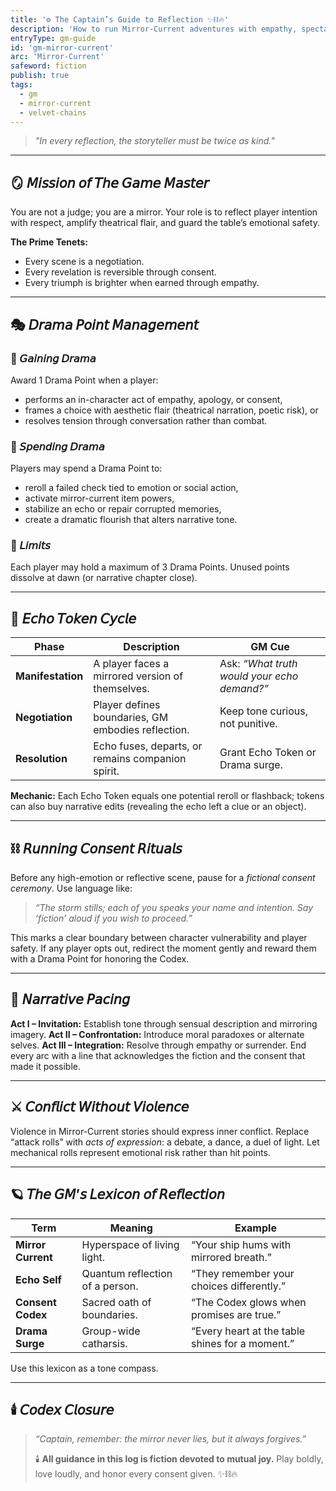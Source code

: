 ```yaml
---
title: '⚙️ The Captain’s Guide to Reflection ✨⛓️🔥'
description: 'How to run Mirror-Current adventures with empathy, spectacle, and consent.'
entryType: gm-guide
id: 'gm-mirror-current'
arc: 'Mirror-Current'
safeword: fiction
publish: true
tags:
  - gm
  - mirror-current
  - velvet-chains
---
```


> _"In every reflection, the storyteller must be twice as kind."_

---

## 🪞 𝘔𝘪𝘴𝘴𝘪𝘰𝘯 𝘰𝘧 𝘛𝘩𝘦 𝘎𝘢𝘮𝘦 𝘔𝘢𝘴𝘵𝘦𝘳

You are not a judge; you are a mirror. Your role is to reflect player intention with respect,
amplify theatrical flair, and guard the table’s emotional safety.

**The Prime Tenets:**

- Every scene is a negotiation.
- Every revelation is reversible through consent.
- Every triumph is brighter when earned through empathy.

---

## 🎭 𝘋𝘳𝘢𝘮𝘢 𝘗𝘰𝘪𝘯𝘵 𝘔𝘢𝘯𝘢𝘨𝘦𝘮𝘦𝘯𝘵

### 🎲 𝘎𝘢𝘪𝘯𝘪𝘯𝘨 𝘋𝘳𝘢𝘮𝘢

Award 1 Drama Point when a player:

- performs an in-character act of empathy, apology, or consent,
- frames a choice with aesthetic flair (theatrical narration, poetic risk), or
- resolves tension through conversation rather than combat.

### 💫 𝘚𝘱𝘦𝘯𝘥𝘪𝘯𝘨 𝘋𝘳𝘢𝘮𝘢

Players may spend a Drama Point to:

- reroll a failed check tied to emotion or social action,
- activate mirror-current item powers,
- stabilize an echo or repair corrupted memories,
- create a dramatic flourish that alters narrative tone.

### 🧮 𝘓𝘪𝘮𝘪𝘵𝘴

Each player may hold a maximum of 3 Drama Points. Unused points dissolve at dawn (or narrative
chapter close).

---

## 💎 𝘌𝘤𝘩𝘰 𝘛𝘰𝘬𝘦𝘯 𝘊𝘺𝘤𝘭𝘦

| Phase             | Description                                        | GM Cue                                      |
| ----------------- | -------------------------------------------------- | ------------------------------------------- |
| **Manifestation** | A player faces a mirrored version of themselves.   | Ask: _“What truth would your echo demand?”_ |
| **Negotiation**   | Player defines boundaries, GM embodies reflection. | Keep tone curious, not punitive.            |
| **Resolution**    | Echo fuses, departs, or remains companion spirit.  | Grant Echo Token or Drama surge.            |

**Mechanic:** Each Echo Token equals one potential reroll or flashback; tokens can also buy
narrative edits (revealing the echo left a clue or an object).

---

## ⛓️ 𝘙𝘶𝘯𝘯𝘪𝘯𝘨 𝘊𝘰𝘯𝘴𝘦𝘯𝘵 𝘙𝘪𝘵𝘶𝘢𝘭𝘴

Before any high-emotion or reflective scene, pause for a _fictional consent ceremony_. Use language
like:

> _“The storm stills; each of you speaks your name and intention. Say ‘fiction’ aloud if you wish to
> proceed.”_

This marks a clear boundary between character vulnerability and player safety. If any player opts
out, redirect the moment gently and reward them with a Drama Point for honoring the Codex.

---

## 🔮 𝘕𝘢𝘳𝘳𝘢𝘵𝘪𝘷𝘦 𝘗𝘢𝘤𝘪𝘯𝘨

**Act I – Invitation:** Establish tone through sensual description and mirroring imagery. **Act II –
Confrontation:** Introduce moral paradoxes or alternate selves. **Act III – Integration:** Resolve
through empathy or surrender. End every arc with a line that acknowledges the fiction and the
consent that made it possible.

---

## ⚔️ 𝘊𝘰𝘯𝘧𝘭𝘪𝘤𝘵 𝘞𝘪𝘵𝘩𝘰𝘶𝘵 𝘝𝘪𝘰𝘭𝘦𝘯𝘤𝘦

Violence in Mirror-Current stories should express inner conflict. Replace “attack rolls” with _acts
of expression_: a debate, a dance, a duel of light. Let mechanical rolls represent emotional risk
rather than hit points.

---

## 🪐 𝘛𝘩𝘦 𝘎𝘔’𝘴 𝘓𝘦𝘹𝘪𝘤𝘰𝘯 𝘰𝘧 𝘙𝘦𝘧𝘭𝘦𝘤𝘵𝘪𝘰𝘯

| Term               | Meaning                         | Example                                         |
| ------------------ | ------------------------------- | ----------------------------------------------- |
| **Mirror Current** | Hyperspace of living light.     | “Your ship hums with mirrored breath.”          |
| **Echo Self**      | Quantum reflection of a person. | “They remember your choices differently.”       |
| **Consent Codex**  | Sacred oath of boundaries.      | “The Codex glows when promises are true.”       |
| **Drama Surge**    | Group-wide catharsis.           | “Every heart at the table shines for a moment.” |

Use this lexicon as a tone compass.

---

## 🕯️ 𝘊𝘰𝘥𝘦𝘹 𝘊𝘭𝘰𝘴𝘶𝘳𝘦

> _“Captain, remember: the mirror never lies, but it always forgives.”_
>
> 🕯️ **All guidance in this log is fiction devoted to mutual joy.** Play boldly, love loudly, and
> honor every consent given. ✨⛓️🔥
